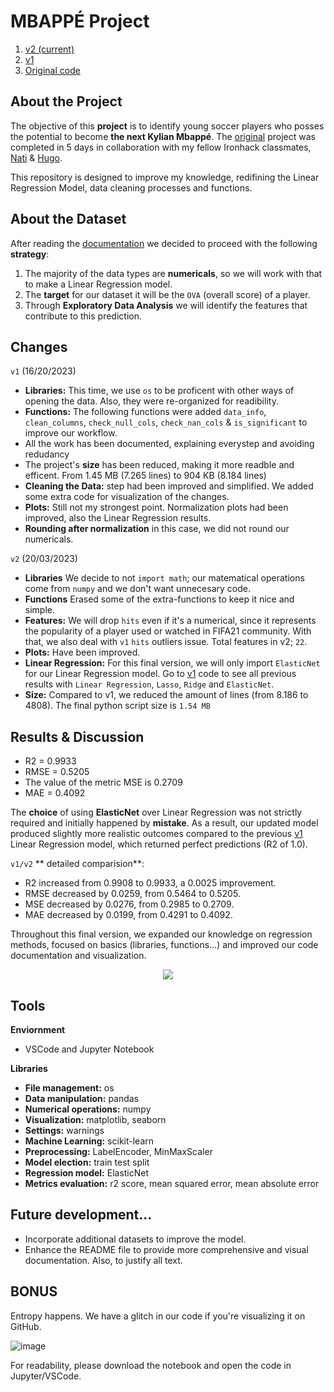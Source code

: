 # MBAPPÉ Project
1. [v2 (current)](https://github.com/isi-mube/mbappe-project/blob/main/notebook/project-mbapp%C3%A9.ipynb)
2. [v1](https://github.com/isi-mube/iron-labs/tree/main/project-mbappe)
3. [Original code](https://github.com/isi-mube/data_mid_bootcamp_project_FIFA_MoneyBall)

## About the Project
The objective of this **project** is to identify young soccer players who posses the potential to become **the next Kylian Mbappé**. The [original](https://github.com/isi-mube/data_mid_bootcamp_project_FIFA_MoneyBall) project was completed in 5 days in collaboration with my fellow Ironhack classmates, [Nati](https://github.com/natnaelfe) & [Hugo](https://github.com/HugoIronhack).

This repository is designed to improve my knowledge, redifining the Linear Regression Model, data cleaning processes and functions.

## About the Dataset
After reading the [documentation](https://www.kaggle.com/datasets/ekrembayar/fifa-21-complete-player-dataset?select=fifa21_male2.csv) we decided to proceed with the following **strategy**:

1. The majority of the data types are **numericals**, so we will work with that to make a Linear Regression model.
2. The **target** for our dataset it will be the `OVA` (overall score) of a player.
3. Through **Exploratory Data Analysis** we will identify the features that contribute to this prediction.

## Changes
`v1` (16/20/2023)
* **Libraries:** This time, we use `os` to be proficent with other ways of opening the data. Also, they were re-organized for readibility.
* **Functions:** The following functions were added `data_info`, `clean_columns`, `check_null_cols`, `check_nan_cols` & `is_significant` to improve our workflow.
* All the work has been documented, explaining everystep and avoiding redudancy
* The project's **size** has been reduced, making it more readble and efficent. From 1.45 MB (7.265 lines) to 904 KB (8.184 lines)
* **Cleaning the Data:** step had been improved and simplified. We added some extra code for visualization of the changes.
* **Plots:** Still not my strongest point. Normalization plots had been improved, also the Linear Regression results.
* **Rounding after normalization** in this case, we did not round our numericals.

`v2` (20/03/2023)
* **Libraries** We decide to not `import math`; our matematical operations come from `numpy` and we don't want unnecesary code.
* **Functions** Erased some of the extra-functions to keep it nice and simple.
* **Features:** We will drop `hits` even if it's a numerical, since it represents the popularity of a player used or watched in FIFA21 community. With that, we also deal with `v1` `hits` outliers issue. Total features in v2; `22`.
* **Plots:** Have been improved.
* **Linear Regression:** For this final version, we will only import `ElasticNet` for our Linear Regression model. Go to [v1](https://github.com/isi-mube/iron-labs/tree/main/project-mbappe) code to see all previous results with `Linear Regression`, `Lasso`, `Ridge` and `ElasticNet`.
* **Size:** Compared to v1, we reduced the amount of lines (from 8.186 to 4808). The final python script size is `1.54 MB`

## Results & Discussion
* R2 =  0.9933
* RMSE =  0.5205
* The value of the metric MSE is  0.2709
* MAE =  0.4092

The **choice** of using **ElasticNet** over Linear Regression was not strictly required and initially happened by **mistake**. As a result, our updated model produced slightly more realistic outcomes compared to the previous [v1](https://github.com/isi-mube/iron-labs/tree/main/project-mbappe) Linear Regression model, which returned perfect predictions (R2 of 1.0).

`v1/v2` ** detailed comparision**:
* R2 increased from 0.9908 to 0.9933, a 0.0025 improvement.
* RMSE decreased by 0.0259, from 0.5464 to 0.5205.
* MSE decreased by 0.0276, from 0.2985 to 0.2709.
* MAE decreased by 0.0199, from 0.4291 to 0.4092.

Throughout this final version, we expanded our knowledge on regression methods, focused on basics (libraries, functions...) and improved our code documentation and visualization.

<p align="center">
  <img src="https://user-images.githubusercontent.com/90038586/226585162-6dd8e0dc-aa72-4867-a348-76316aca3553.png"/>
</p>

## Tools
**Enviornment**
* VSCode and Jupyter Notebook

**Libraries**
* **File management:** os
* **Data manipulation:** pandas
* **Numerical operations:** numpy
* **Visualization:** matplotlib, seaborn
* **Settings:** warnings
* **Machine Learning:** scikit-learn
* **Preprocessing:** LabelEncoder, MinMaxScaler
* **Model election:** train test split
* **Regression model:** ElasticNet
* **Metrics evaluation:** r2 score, mean squared error, mean absolute error

## Future development...
* Incorporate additional datasets to improve the model.
* Enhance the README file to provide more comprehensive and visual documentation. Also, to justify all text.

## BONUS
Entropy happens. We have a glitch in our code if you're visualizing it on GitHub.

![image](https://user-images.githubusercontent.com/90038586/226587768-239a6605-ac15-4ae0-93e2-3d8bf2d7d82b.png)

For readability, please download the notebook and open the code in Jupyter/VSCode.

